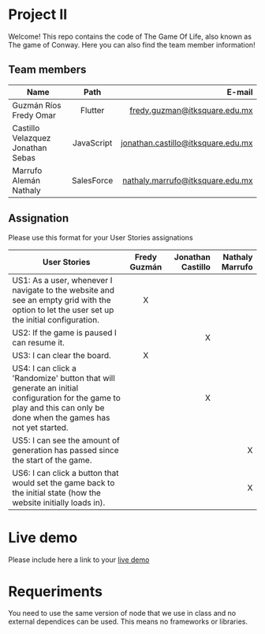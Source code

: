 # Project II

Welcome! This repo contains the code of The Game Of Life, also known as The game of Conway. Here you can also find the team member information!

## Team members


| Name | Path | E-mail |
| ---------------- | :--: | ---: | 
| Guzmán Ríos Fredy Omar | Flutter | fredy.guzman@itksquare.edu.mx | 
| Castillo Velazquez Jonathan Sebas| JavaScript | jonathan.castillo@itksquare.edu.mx | 
| Marrufo Alemán Nathaly | SalesForce | nathaly.marrufo@itksquare.edu.mx |


## Assignation 

Please use this format for your User Stories assignations

| User Stories     | Fredy Guzmán | Jonathan Castillo | Nathaly Marrufo
| ---------------- | :--: | ---: | ---: |
| US1: As a user, whenever I navigate to the website and see an empty grid with the option to let the user set up the initial configuration. |  X   |      |      |
| US2: If the game is paused I can resume it. |      |    X |      |
| US3: I can clear the board. |  X   |      |      |
| US4: I can click a 'Randomize' button that will generate an initial configuration for the game to play and this can only be done when the games has not yet started.|      |  X   |      |
| US5: I can see the amount of generation has passed since the start of the game. |      |      |  X   |
| US6: I can click a button that would set the game back to the initial state (how the website initially loads in).|      |      |  X   |

# Live demo

Please include here a link to your [live demo](url_here_please)

# Requeriments
You need to use the same version of node that we use in class and no external dependices can be used. This means no frameworks or libraries.

